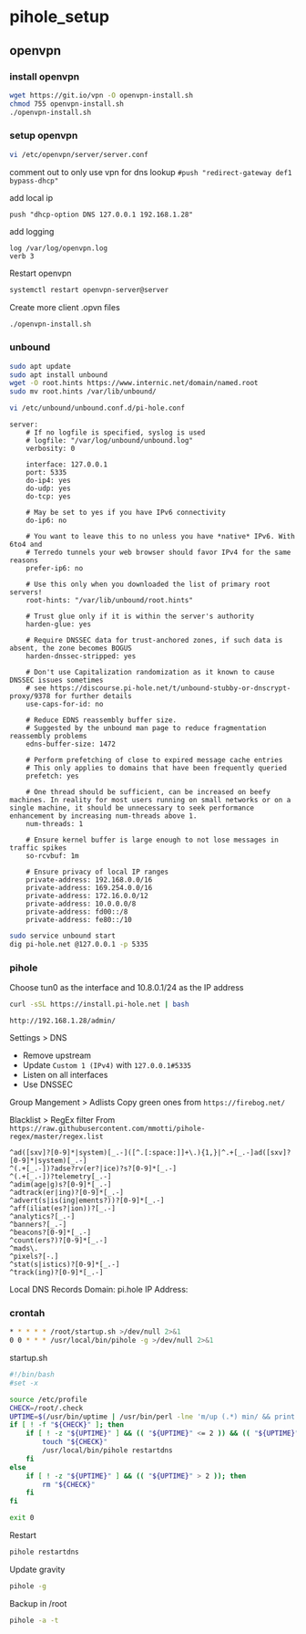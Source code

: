 # pihole_setup

## openvpn

### install openvpn
```bash
wget https://git.io/vpn -O openvpn-install.sh
chmod 755 openvpn-install.sh
./openvpn-install.sh
```

### setup openvpn
```bash
vi /etc/openvpn/server/server.conf
```

comment out to only use vpn for dns lookup
```#push "redirect-gateway def1 bypass-dhcp"```

add local ip
```
push "dhcp-option DNS 127.0.0.1 192.168.1.28"
```

add logging
```
log /var/log/openvpn.log
verb 3
```

Restart openvpn
```bash
systemctl restart openvpn-server@server
```

Create more client .opvn files
```bash
./openvpn-install.sh
```

### unbound
```bash
sudo apt update
sudo apt install unbound
wget -O root.hints https://www.internic.net/domain/named.root
sudo mv root.hints /var/lib/unbound/
```
```bash
vi /etc/unbound/unbound.conf.d/pi-hole.conf
```
```
server:
    # If no logfile is specified, syslog is used
    # logfile: "/var/log/unbound/unbound.log"
    verbosity: 0

    interface: 127.0.0.1
    port: 5335
    do-ip4: yes
    do-udp: yes
    do-tcp: yes

    # May be set to yes if you have IPv6 connectivity
    do-ip6: no

    # You want to leave this to no unless you have *native* IPv6. With 6to4 and
    # Terredo tunnels your web browser should favor IPv4 for the same reasons
    prefer-ip6: no

    # Use this only when you downloaded the list of primary root servers!
    root-hints: "/var/lib/unbound/root.hints"

    # Trust glue only if it is within the server's authority
    harden-glue: yes

    # Require DNSSEC data for trust-anchored zones, if such data is absent, the zone becomes BOGUS
    harden-dnssec-stripped: yes

    # Don't use Capitalization randomization as it known to cause DNSSEC issues sometimes
    # see https://discourse.pi-hole.net/t/unbound-stubby-or-dnscrypt-proxy/9378 for further details
    use-caps-for-id: no

    # Reduce EDNS reassembly buffer size.
    # Suggested by the unbound man page to reduce fragmentation reassembly problems
    edns-buffer-size: 1472

    # Perform prefetching of close to expired message cache entries
    # This only applies to domains that have been frequently queried
    prefetch: yes

    # One thread should be sufficient, can be increased on beefy machines. In reality for most users running on small networks or on a single machine, it should be unnecessary to seek performance enhancement by increasing num-threads above 1.
    num-threads: 1

    # Ensure kernel buffer is large enough to not lose messages in traffic spikes
    so-rcvbuf: 1m

    # Ensure privacy of local IP ranges
    private-address: 192.168.0.0/16
    private-address: 169.254.0.0/16
    private-address: 172.16.0.0/12
    private-address: 10.0.0.0/8
    private-address: fd00::/8
    private-address: fe80::/10
```
```bash
sudo service unbound start
dig pi-hole.net @127.0.0.1 -p 5335
```

### pihole
Choose tun0 as the interface and 10.8.0.1/24 as the IP address
```bash
curl -sSL https://install.pi-hole.net | bash
```

```
http://192.168.1.28/admin/
```

Settings > DNS
* Remove upstream
* Update ```Custom 1 (IPv4)``` with ```127.0.0.1#5335```
* Listen on all interfaces
* Use DNSSEC

Group Mangement > Adlists
Copy green ones from  ```https://firebog.net/```

Blacklist > RegEx filter
From ```https://raw.githubusercontent.com/mmotti/pihole-regex/master/regex.list```
```
^ad([sxv]?[0-9]*|system)[_.-]([^.[:space:]]+\.){1,}|^.+[_.-]ad([sxv]?[0-9]*|system)[_.-]
^(.+[_.-])?adse?rv(er?|ice)?s?[0-9]*[_.-]
^(.+[_.-])?telemetry[_.-]
^adim(age|g)s?[0-9]*[_.-]
^adtrack(er|ing)?[0-9]*[_.-]
^advert(s|is(ing|ements?))?[0-9]*[_.-]
^aff(iliat(es?|ion))?[_.-]
^analytics?[_.-]
^banners?[_.-]
^beacons?[0-9]*[_.-]
^count(ers?)?[0-9]*[_.-]
^mads\.
^pixels?[-.]
^stat(s|istics)?[0-9]*[_.-]
^track(ing)?[0-9]*[_.-]
```

Local DNS Records
Domain: pi.hole
IP Address: <your ip>
  
### crontah
```bash
* * * * * /root/startup.sh >/dev/null 2>&1
0 0 * * * /usr/local/bin/pihole -g >/dev/null 2>&1
```

startup.sh
```bash
#!/bin/bash
#set -x

source /etc/profile
CHECK=/root/.check
UPTIME=$(/usr/bin/uptime | /usr/bin/perl -lne 'm/up (.*) min/ && print $1')
if [ ! -f "${CHECK}" ]; then
    if [ ! -z "${UPTIME}" ] && (( "${UPTIME}" <= 2 )) && (( "${UPTIME}" > 0 )); then
        touch "${CHECK}"
        /usr/local/bin/pihole restartdns
    fi
else
    if [ ! -z "${UPTIME}" ] && (( "${UPTIME}" > 2 )); then
        rm "${CHECK}"
    fi
fi

exit 0
```

Restart
```bash
pihole restartdns
```

Update gravity
```bash
pihole -g
```

Backup in /root
```bash
pihole -a -t
```
